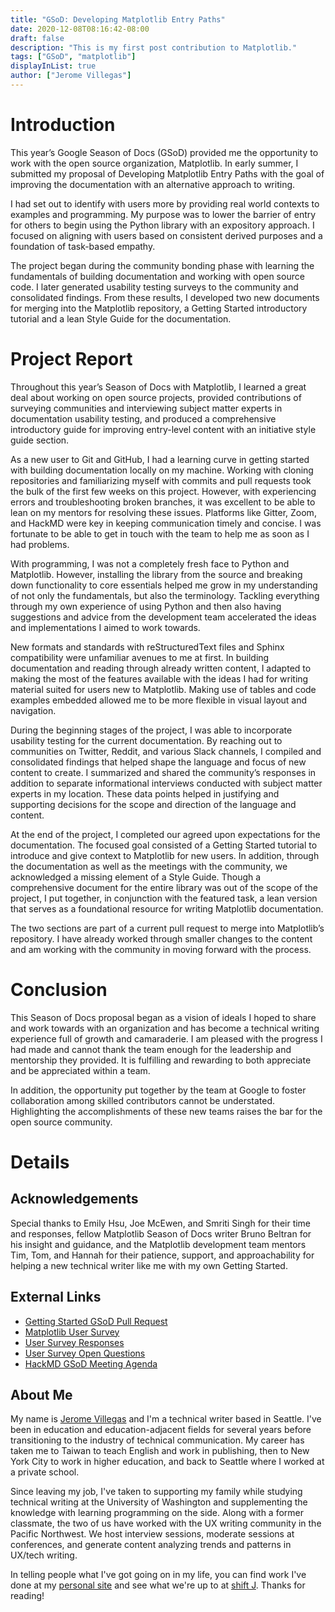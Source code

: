 ```yaml
---
title: "GSoD: Developing Matplotlib Entry Paths"
date: 2020-12-08T08:16:42-08:00
draft: false
description: "This is my first post contribution to Matplotlib."
tags: ["GSoD", "matplotlib"]
displayInList: true
author: ["Jerome Villegas"]
---
```


# Introduction

This year’s Google Season of Docs (GSoD) provided me the opportunity to work with the open source organization, Matplotlib. In early summer, I submitted my proposal of Developing Matplotlib Entry Paths with the goal of improving the documentation with an alternative approach to writing.

I had set out to identify with users more by providing real world contexts to examples and programming. My purpose was to lower the barrier of entry for others to begin using the Python library with an expository approach. I focused on aligning with users based on consistent derived purposes and a foundation of task-based empathy.

The project began during the community bonding phase with learning the fundamentals of building documentation and working with open source code. I later generated usability testing surveys to the community and consolidated findings. From these results, I developed two new documents for merging into the Matplotlib repository, a Getting Started introductory tutorial and a lean Style Guide for the documentation.

# Project Report

Throughout this year’s Season of Docs with Matplotlib, I learned a great deal about working on open source projects, provided contributions of surveying communities and interviewing subject matter experts in documentation usability testing, and produced a comprehensive introductory guide for improving entry-level content with an initiative style guide section.

As a new user to Git and GitHub, I had a learning curve in getting started with building documentation locally on my machine. Working with cloning repositories and familiarizing myself with commits and pull requests took the bulk of the first few weeks on this project. However, with experiencing errors and troubleshooting broken branches, it was excellent to be able to lean on my mentors for resolving these issues. Platforms like Gitter, Zoom, and HackMD were key in keeping communication timely and concise. I was fortunate to be able to get in touch with the team to help me as soon as I had problems.

With programming, I was not a completely fresh face to Python and Matplotlib. However, installing the library from the source and breaking down functionality to core essentials helped me grow in my understanding of not only the fundamentals, but also the terminology. Tackling everything through my own experience of using Python and then also having suggestions and advice from the development team accelerated the ideas and implementations I aimed to work towards.

New formats and standards with reStructuredText files and Sphinx compatibility were unfamiliar avenues to me at first. In building documentation and reading through already written content, I adapted to making the most of the features available with the ideas I had for writing material suited for users new to Matplotlib. Making use of tables and code examples embedded allowed me to be more flexible in visual layout and navigation.

During the beginning stages of the project, I was able to incorporate usability testing for the current documentation. By reaching out to communities on Twitter, Reddit, and various Slack channels, I compiled and consolidated findings that helped shape the language and focus of new content to create. I summarized and shared the community’s responses in addition to separate informational interviews conducted with subject matter experts in my location. These data points helped in justifying and supporting decisions for the scope and direction of the language and content.

At the end of the project, I completed our agreed upon expectations for the documentation. The focused goal consisted of a Getting Started tutorial to introduce and give context to Matplotlib for new users. In addition, through the documentation as well as the meetings with the community, we acknowledged a missing element of a Style Guide. Though a comprehensive document for the entire library was out of the scope of the project, I put together, in conjunction with the featured task, a lean version that serves as a foundational resource for writing Matplotlib documentation.

The two sections are part of a current pull request to merge into Matplotlib’s repository. I have already worked through smaller changes to the content and am working with the community in moving forward with the process.

# Conclusion

This Season of Docs proposal began as a vision of ideals I hoped to share and work towards with an organization and has become a technical writing experience full of growth and camaraderie. I am pleased with the progress I had made and cannot thank the team enough for the leadership and mentorship they provided. It is fulfilling and rewarding to both appreciate and be appreciated within a team.

In addition, the opportunity put together by the team at Google to foster collaboration among skilled contributors cannot be understated. Highlighting the accomplishments of these new teams raises the bar for the open source community. 

# Details

## Acknowledgements

Special thanks to Emily Hsu, Joe McEwen, and Smriti Singh for their time and responses, fellow Matplotlib Season of Docs writer Bruno Beltran for his insight and guidance, and the Matplotlib development team mentors Tim, Tom, and Hannah for their patience, support, and approachability for helping a new technical writer like me with my own Getting Started.

## External Links

- [Getting Started GSoD Pull Request](https://github.com/matplotlib/matplotlib/pull/18873)
- [Matplotlib User Survey](https://docs.google.com/forms/d/e/1FAIpQLSfPX13wXNOV5LM4OoHUYT3xtSZzVQ6I3ZA4cvz5P6DKuph4aw/viewform?usp=sf_link)
- [User Survey Responses](https://docs.google.com/spreadsheets/d/1z_bAu7hG-IgtFkM5uPezkUHQvi6gsWKxoDnh0Hz1K5U/edit?usp=sharing)
- [User Survey Open Questions](https://docs.google.com/spreadsheets/d/15EzVNmWVn2SjCUBc-Kt5Y0_entLgvWRMRYy8syt_-Xg/edit?usp=sharing)
- [HackMD GSoD Meeting Agenda](https://hackmd.io/cSNb2JhrSo26zJGag3bvLg)

## About Me

My name is [Jerome Villegas](https://www.linkedin.com/in/jeromefuertevillegas/) and I'm a technical writer based in Seattle. I've been in education and education-adjacent fields for several years before transitioning to the industry of technical communication. My career has taken me to Taiwan to teach English and work in publishing, then to New York City to work in higher education, and back to Seattle where I worked at a private school. 

Since leaving my job, I've taken to supporting my family while studying technical writing at the University of Washington and supplementing the knowledge with learning programming on the side. Along with a former classmate, the two of us have worked with the UX writing community in the Pacific Northwest. We host interview sessions, moderate sessions at conferences, and generate content analyzing trends and patterns in UX/tech writing.

In telling people what I've got going on in my life, you can find work I've done at my [personal site](https://jeromefvillegas.wordpress.com) and see what we're up to at [shift J](https://teamshiftj.wordpress.com). Thanks for reading!
